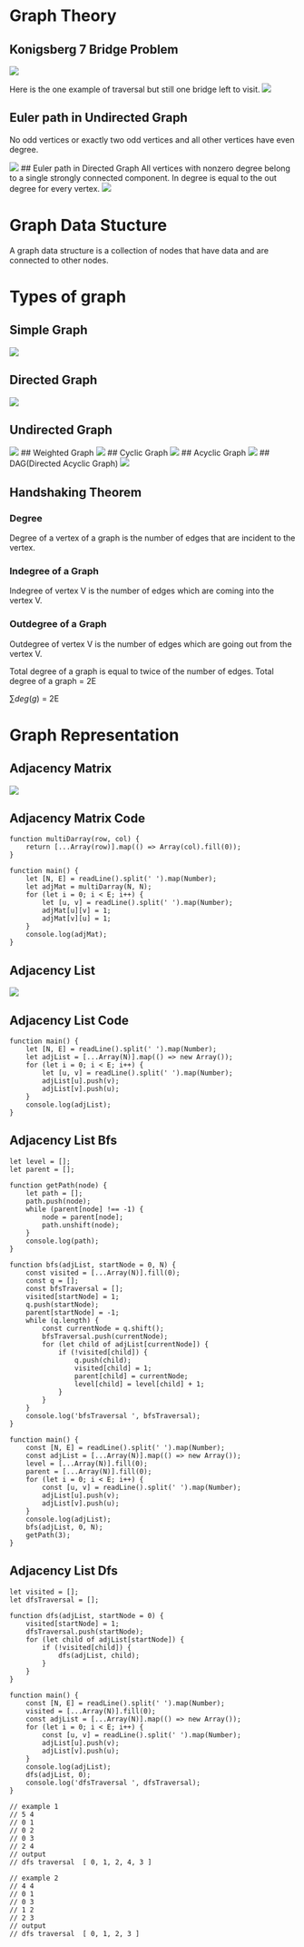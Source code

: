 # Graph Theory

## Konigsberg 7 Bridge Problem

<img src="/img/konigsberg7bridge.png" >

Here is the one example of traversal but still one bridge left to visit.
<img src="/img/konigsberg7bridgeTraversal.png">
## Euler path in Undirected Graph
No odd vertices or exactly two odd vertices and all other vertices have even degree.

<img src="/img/undirecrtedEuler1.png">
## Euler path in Directed Graph
All vertices with nonzero degree belong to a single strongly connected component. 
In degree is equal to the out degree for every vertex.

<img src="/img/direcrtedEuler.png">

# Graph Data Stucture

A graph data structure is a collection of nodes that have data and are connected to other nodes.

# Types of graph

## Simple Graph

<img src="img/simgleGraph.png" >

## Directed Graph

<img src="/img/directedGraph.png" >

## Undirected Graph

<img src="img/simgleGraph.png" >
## Weighted Graph
<img src="img/WeightedGraph.png" >
## Cyclic Graph
<img src="img/cyclicGraph.png" >
## Acyclic Graph
<img src="img/acyclicGraph.png" >
## DAG(Directed Acyclic Graph)
<img src="img/Dag.png" >

## Handshaking Theorem

### Degree

Degree of a vertex of a graph is the number of edges that are incident to the vertex.

### Indegree of a Graph

Indegree of vertex V is the number of edges which are coming into the vertex V.

### Outdegree of a Graph

Outdegree of vertex V is the number of edges which are going out from the vertex V.

Total degree of a graph is equal to twice of the number of edges.
Total degree of a graph = 2E

$\sum deg(g)$ = 2E

# Graph Representation

## Adjacency Matrix

<img src="/img/adjacency-matrix_1.webp" >

## Adjacency Matrix Code

```
function multiDarray(row, col) {
    return [...Array(row)].map(() => Array(col).fill(0));
}

function main() {
    let [N, E] = readLine().split(' ').map(Number);
    let adjMat = multiDarray(N, N);
    for (let i = 0; i < E; i++) {
        let [u, v] = readLine().split(' ').map(Number);
        adjMat[u][v] = 1;
        adjMat[v][u] = 1;
    }
    console.log(adjMat);
}
```

## Adjacency List

<img src="/img/adjacency-list.webp" >

## Adjacency List Code

```
function main() {
    let [N, E] = readLine().split(' ').map(Number);
    let adjList = [...Array(N)].map(() => new Array());
    for (let i = 0; i < E; i++) {
        let [u, v] = readLine().split(' ').map(Number);
        adjList[u].push(v);
        adjList[v].push(u);
    }
    console.log(adjList);
}
```

<!-- ## Incidence Matrix

<img src="/img/IncidenceMatrix.png" > -->

## Adjacency List Bfs

```
let level = [];
let parent = [];

function getPath(node) {
    let path = [];
    path.push(node);
    while (parent[node] !== -1) {
        node = parent[node];
        path.unshift(node);
    }
    console.log(path);
}

function bfs(adjList, startNode = 0, N) {
    const visited = [...Array(N)].fill(0);
    const q = [];
    const bfsTraversal = [];
    visited[startNode] = 1;
    q.push(startNode);
    parent[startNode] = -1;
    while (q.length) {
        const currentNode = q.shift();
        bfsTraversal.push(currentNode);
        for (let child of adjList[currentNode]) {
            if (!visited[child]) {
                q.push(child);
                visited[child] = 1;
                parent[child] = currentNode;
                level[child] = level[child] + 1;
            }
        }
    }
    console.log('bfsTraversal ', bfsTraversal);
}

function main() {
    const [N, E] = readLine().split(' ').map(Number);
    const adjList = [...Array(N)].map(() => new Array());
    level = [...Array(N)].fill(0);
    parent = [...Array(N)].fill(0);
    for (let i = 0; i < E; i++) {
        const [u, v] = readLine().split(' ').map(Number);
        adjList[u].push(v);
        adjList[v].push(u);
    }
    console.log(adjList);
    bfs(adjList, 0, N);
    getPath(3);
}
```

## Adjacency List Dfs

```
let visited = [];
let dfsTraversal = [];

function dfs(adjList, startNode = 0) {
    visited[startNode] = 1;
    dfsTraversal.push(startNode);
    for (let child of adjList[startNode]) {
        if (!visited[child]) {
            dfs(adjList, child);
        }
    }
}

function main() {
    const [N, E] = readLine().split(' ').map(Number);
    visited = [...Array(N)].fill(0);
    const adjList = [...Array(N)].map(() => new Array());
    for (let i = 0; i < E; i++) {
        const [u, v] = readLine().split(' ').map(Number);
        adjList[u].push(v);
        adjList[v].push(u);
    }
    console.log(adjList);
    dfs(adjList, 0);
    console.log('dfsTraversal ', dfsTraversal);
}

// example 1
// 5 4
// 0 1
// 0 2
// 0 3
// 2 4
// output
// dfs traversal  [ 0, 1, 2, 4, 3 ]

// example 2
// 4 4
// 0 1
// 0 3
// 1 2
// 2 3
// output
// dfs traversal  [ 0, 1, 2, 3 ]
```

